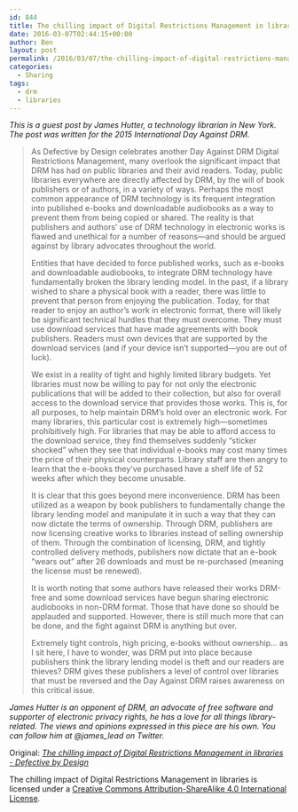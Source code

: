 ```yaml
---
id: 844
title: The chilling impact of Digital Restrictions Management in libraries
date: 2016-03-07T02:44:15+00:00
author: Ben
layout: post
permalink: /2016/03/07/the-chilling-impact-of-digital-restrictions-management-in-libraries/
categories:
  - Sharing
tags:
  - drm
  - libraries
---
```

_This is a guest post by James Hutter, a technology librarian in New York. The post was written for the 2015 International Day Against DRM._

> As Defective by Design celebrates another Day Against DRM Digital Restrictions Management, many overlook the significant impact that DRM has had on public libraries and their avid readers. Today, public libraries everywhere are directly affected by DRM, by the will of book publishers or of authors, in a variety of ways. Perhaps the most common appearance of DRM technology is its frequent integration into published e-books and downloadable audiobooks as a way to prevent them from being copied or shared. The reality is that publishers and authors&#8217; use of DRM technology in electronic works is flawed and unethical for a number of reasons—and should be argued against by library advocates throughout the world.
> 
> Entities that have decided to force published works, such as e-books and downloadable audiobooks, to integrate DRM technology have fundamentally broken the library lending model. In the past, if a library wished to share a physical book with a reader, there was little to prevent that person from enjoying the publication. Today, for that reader to enjoy an author&#8217;s work in electronic format, there will likely be significant technical hurdles that they must overcome. They must use download services that have made agreements with book publishers. Readers must own devices that are supported by the download services (and if your device isn&#8217;t supported—you are out of luck).
> 
> We exist in a reality of tight and highly limited library budgets. Yet libraries must now be willing to pay for not only the electronic publications that will be added to their collection, but also for overall access to the download service that provides those works. This is, for all purposes, to help maintain DRM&#8217;s hold over an electronic work. For many libraries, this particular cost is extremely high—sometimes prohibitively high. For libraries that may be able to afford access to the download service, they find themselves suddenly &#8220;sticker shocked&#8221; when they see that individual e-books may cost many times the price of their physical counterparts. Library staff are then angry to learn that the e-books they&#8217;ve purchased have a shelf life of 52 weeks after which they become unusable.
> 
> It is clear that this goes beyond mere inconvenience. DRM has been utilized as a weapon by book publishers to fundamentally change the library lending model and manipulate it in such a way that they can now dictate the terms of ownership. Through DRM, publishers are now licensing creative works to libraries instead of selling ownership of them. Through the combination of licensing, DRM, and tightly controlled delivery methods, publishers now dictate that an e-book &#8220;wears out&#8221; after 26 downloads and must be re-purchased (meaning the license must be renewed).
> 
> It is worth noting that some authors have released their works DRM-free and some download services have begun sharing electronic audiobooks in non-DRM format. Those that have done so should be applauded and supported. However, there is still much more that can be done, and the fight against DRM is anything but over.
> 
> Extremely tight controls, high pricing, e-books without ownership… as I sit here, I have to wonder, was DRM put into place because publishers think the library lending model is theft and our readers are thieves? DRM gives these publishers a level of control over libraries that must be reversed and the Day Against DRM raises awareness on this critical issue.

_James Hutter is an opponent of DRM, an advocate of free software and supporter of electronic privacy rights, he has a love for all things library-related. The views and opinions expressed in this piece are his own. You can follow him at @james_lead on Twitter._

Original: _[The chilling impact of Digital Restrictions Management in libraries - Defective by Design](http://www.defectivebydesign.org/drm-in-libraries)_

The chilling impact of Digital Restrictions Management in libraries is licensed under a [Creative Commons Attribution-ShareAlike 4.0 International License](http://creativecommons.org/licenses/by-sa/4.0/).